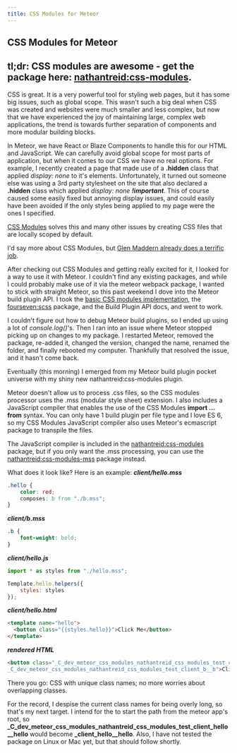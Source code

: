 ```yaml
---
title: CSS Modules for Meteor
---
```


CSS Modules for Meteor
---
tl;dr: CSS modules are awesome - get the package here: [nathantreid:css-modules](https://atmospherejs.com/nathantreid/css-modules).
-
CSS is great. It is a very powerful tool for styling web pages, but it has some big issues, such as global scope.
This wasn't such a big deal when CSS was created and websites were much smaller and less complex, but now that we have experienced the joy of maintaining large, complex web applications, the trend is towards further separation of components and more modular building blocks.

In Meteor, we have React or Blaze Components to handle this for our HTML and JavaScript. We can carefully avoid global scope for most parts of application, but when it comes to our CSS we have no real options.
For example, I recently created a page that made use of a **.hidden** class that applied *display: none* to it's elements.
Unfortunately, it turned out someone else was using a 3rd party stylesheet on the site that also declared a **.hidden** class which applied *display: none **!important***.
This of course caused some easily fixed but annoying display issues, and could easily have been avoided if the only styles being applied to my page were the ones I specified.

[CSS Modules](https://github.com/css-modules/css-modules) solves this and many other issues by creating CSS files that are locally scoped by default.

I'd say more about CSS Modules, but [Glen Maddern already does a terrific job](http://glenmaddern.com/articles/css-modules).

After checking out CSS Modules and getting really excited for it, I looked for a way to use it with Meteor. I couldn't find any existing packages, and while I could probably make use of it via the meteor webpack package, I wanted to stick with straight Meteor, so this past weekend I dove into the Meteor build plugin API.
I took the [basic CSS modules implementation](https://github.com/css-modules/css-modules-loader-core), the [fourseven:scss](https://atmospherejs.com/fourseven/scss) package, and the Build Plugin API docs, and went to work.

I couldn't figure out how to debug Meteor build plugins, so I ended up using a lot of *console.log()*'s. Then I ran into an issue where Meteor stopped picking up on changes to my package. I restarted Meteor, removed the package, re-added it, changed the version, changed the name, renamed the folder, and finally rebooted my computer. Thankfully that resolved the issue, and it hasn't come back.

Eventually (this morning) I emerged from my Meteor build plugin pocket universe with my shiny new nathantreid:css-modules plugin.

Meteor doesn't allow us to process .css files, so the CSS modules processor uses the .mss (modular style sheet) extension.
I also includes a JavaScript compiler that enables the use of the CSS Modules **import ... from** syntax. You can only have 1 build plugin per file type and I love ES 6, so my CSS Modules JavaScript compiler also uses Meteor's ecmascript package to transpile the files.

The JavaScript compiler is included in the [nathantreid:css-modules](https://atmospherejs.com/nathantreid/css-modules) package, but if you only want the .mss processing, you can use the
[nathantreid:css-modules-mss](https://atmospherejs.com/nathantreid/css-modules-mss) package instead.

What does it look like? Here is an example:
***client/hello.mss***

``` css
.hello {
    color: red;
    composes: b from "./b.mss";
}
```

***client/b.mss***

``` css
.b {
    font-weight: bold;
}
```

***client/hello.js***

``` javascript
import * as styles from "./hello.mss";

Template.hello.helpers({
    styles: styles
});
```

***client/hello.html***

``` html
<template name="hello">
  <button class="{{styles.hello}}">Click Me</button>
</template>
```

***rendered HTML***

``` html
<button class="_C_dev_meteor_css_modules_nathantreid_css_modules_test_client_hello__hello
_C_dev_meteor_css_modules_nathantreid_css_modules_test_client_b__b">Click Me</button>
```

There you go: CSS with unique class names; no more worries about overlapping classes.

For the record, I despise the current class names for being overly long, so that's my next target.
I intend for the to start the path from the meteor app's root, so **_C_dev_meteor_css_modules_nathantreid_css_modules_test_client_hello__hello** would become **_client_hello__hello**.
Also, I have not tested the package on Linux or Mac yet, but that should follow shortly.

